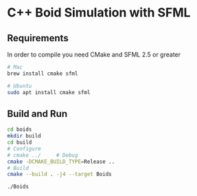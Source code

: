 # C++ Boid Simulation with SFML

## Requirements
In order to compile you need CMake and SFML 2.5 or greater

```bash
# Mac
brew install cmake sfml

# Ubuntu
sudo apt install cmake sfml
```

## Build and Run

```bash
cd boids
mkdir build
cd build
# Configure
# cmake ../     # Debug
cmake -DCMAKE_BUILD_TYPE=Release ..
# Build
cmake --build . -j4 --target Boids
```

```bash
./Boids
```